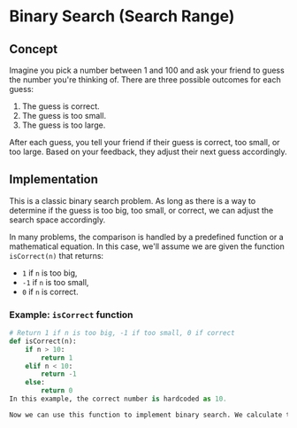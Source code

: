 # Binary Search (Search Range)

## Concept
Imagine you pick a number between 1 and 100 and ask your friend to guess the number you're thinking of. There are three possible outcomes for each guess:
1. The guess is correct.
2. The guess is too small.
3. The guess is too large.

After each guess, you tell your friend if their guess is correct, too small, or too large. Based on your feedback, they adjust their next guess accordingly.

## Implementation
This is a classic binary search problem. As long as there is a way to determine if the guess is too big, too small, or correct, we can adjust the search space accordingly.

In many problems, the comparison is handled by a predefined function or a mathematical equation. In this case, we'll assume we are given the function `isCorrect(n)` that returns:
- `1` if `n` is too big,
- `-1` if `n` is too small,
- `0` if `n` is correct.

### Example: `isCorrect` function
```python
# Return 1 if n is too big, -1 if too small, 0 if correct
def isCorrect(n):
    if n > 10:
        return 1
    elif n < 10:
        return -1
    else:
        return 0
In this example, the correct number is hardcoded as 10.

Now we can use this function to implement binary search. We calculate the middle of the search space and pass it to the isCorrect function as our guess. Depending on the return value, we adjust our search space.
